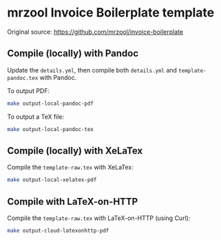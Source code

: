 # mrzool Invoice Boilerplate template

Original source: https://github.com/mrzool/invoice-boilerplate

## Compile (locally) with Pandoc

Update the `details.yml`, then compile both `details.yml` and `template-pandoc.tex` with Pandoc.

To output PDF:
```sh
make output-local-pandoc-pdf
```

To output a TeX file:
```sh
make output-local-pandoc-tex
```

## Compile (locally) with XeLaTex

Compile the `template-raw.tex` with XeLaTex:
```sh
make output-local-xelatex-pdf
```


## Compile with LaTeX-on-HTTP

Compile the `template-raw.tex` with LaTeX-on-HTTP (using Curl):
```sh
make output-cloud-latexonhttp-pdf
```
